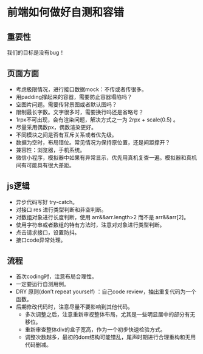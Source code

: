 # 前端如何做好自测和容错

## 重要性
我们的目标是没有bug！


## 页面方面
- 考虑极限情况，进行接口数据mock：不传或者传很多。
- 用padding撑起来的容器，需要防止容器塌陷吗？
- 空图片问题。需要传背景图或者默认图吗？
- 限制最长字数。文字很多时，需要换行吗还是省略号？
- 1rpx不可出现，会有渲染问题，解决方式之一为 2rpx + scale(0.5) 。
- 尽量采用偶数px，偶数渲染更好。
- 不同模块之间是否有互斥关系或者优先级。
- 数据为空时，布局错位。常见情况为保持原位置，还是间距撑开？
- 兼容性：浏览器，手机系统。
- 微信小程序，模拟器中如果有异常显示，优先用真机复查一遍。模拟器和真机间有可能具有很大差距。

## js逻辑
- 异步代码写好 try-catch。
- 对接口 res 进行类型判断和非空判断。
- 对数组对象进行长度判断，使用 arr&&arr.length>2 而不是 arr&&arr[2]。
- 使用字符串或者数组的特有方法时，注意对对象进行类型判断。
- 点击请求接口，设置防抖。
- 接口code异常处理。

## 流程
- 首次coding时，注意布局合理性。
- 一定要运行自测用例。
- DRY 原则(don’t repeat yourself) ：自己code review，抽出重复代码为一个函数。
- 后期修改代码时，注意尽量不要影响到其他代码。
    - 多次调整之后，注意重新审视整体布局，尤其是一些明显居中的部分有无移位。
    - 重新审查整体div的盒子宽高，作为一个初步快速检验方式。
    - 调整次数越多，最初的dom结构可能错乱，尾声时期进行合理重构和无用代码删减。


